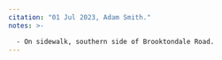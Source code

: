 ```yaml
---
citation: "01 Jul 2023, Adam Smith."
notes: >- 

  - On sidewalk, southern side of Brooktondale Road.
---
```




